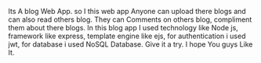 Its A blog Web App. so I this web app Anyone can upload there blogs and can also read others blog. 
They can Comments on others blog, compliment them about there blogs.
In this blog app I used technology like Node js, framework like express, template engine like ejs, for authentication i used jwt, for database i used NoSQL Database.
Give it a try. I hope You guys Like It.
